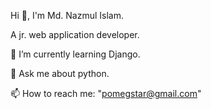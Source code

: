 Hi 👋, I'm Md. Nazmul Islam.

A jr. web application developer.

🌱 I’m currently learning Django.

💬 Ask me about python.

📫 How to reach me: "pomegstar@gmail.com"

